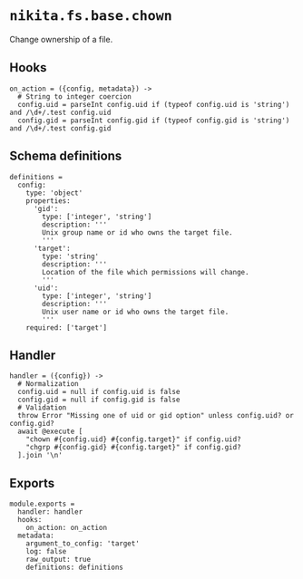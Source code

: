 
# `nikita.fs.base.chown`

Change ownership of a file.

## Hooks

    on_action = ({config, metadata}) ->
      # String to integer coercion
      config.uid = parseInt config.uid if (typeof config.uid is 'string') and /\d+/.test config.uid
      config.gid = parseInt config.gid if (typeof config.gid is 'string') and /\d+/.test config.gid

## Schema definitions

    definitions =
      config:
        type: 'object'
        properties:
          'gid':
            type: ['integer', 'string']
            description: '''
            Unix group name or id who owns the target file.
            '''
          'target':
            type: 'string'
            description: '''
            Location of the file which permissions will change.
            '''
          'uid':
            type: ['integer', 'string']
            description: '''
            Unix user name or id who owns the target file.
            '''
        required: ['target']

## Handler

    handler = ({config}) ->
      # Normalization
      config.uid = null if config.uid is false
      config.gid = null if config.gid is false
      # Validation
      throw Error "Missing one of uid or gid option" unless config.uid? or config.gid?
      await @execute [
        "chown #{config.uid} #{config.target}" if config.uid?
        "chgrp #{config.gid} #{config.target}" if config.gid?
      ].join '\n'

## Exports

    module.exports =
      handler: handler
      hooks:
        on_action: on_action
      metadata:
        argument_to_config: 'target'
        log: false
        raw_output: true
        definitions: definitions
